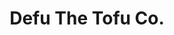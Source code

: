 ---
title: "Defu The Tofu Co."
url: /ciudad-autonoma-de-buenos-aires/defu-the-tofu-co/
shop: Lebensmittel
---